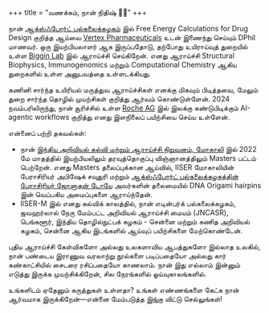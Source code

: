 +++
title = "வணக்கம், நான் நிதிஷ் 👋🏽"
+++

நான் [ஆக்ஸ்ஃபோர்ட் பல்கலைக்கழகம்](https://www.ox.ac.uk/)  இல் Free Energy Calculations for Drug Design குறித்த ஆய்வை [Vertex Pharmaceuticals](https://www.vrtx.com/home/) உடன் இணைந்து செய்யும் DPhil மாணவர். ஒரு இயற்பியலாளர் ஆக இருப்பதோடு, தற்போது உயிராய்வுத் துறையில் உள்ள [Biggin Lab](https://sbcb.bioch.ox.ac.uk/biggin.php/) இல் ஆராய்ச்சி செய்கிறேன். எனது ஆராய்ச்சி Structural Biophysics, Immunogenomics மற்றும் Computational Chemistry ஆகிய துறைகளில் உள்ள அனுபவத்தை உள்ளடக்கியது.

கணினி சார்ந்த உயிரியல் மருத்துவ ஆராய்ச்சிகள் எனக்கு மிகவும் பிடித்தவை, மேலும் துறை சார்ந்த தொழில் முயற்சிகள் குறித்து ஆர்வம் கொண்டுள்ளேன். 2024 நவம்பரிலிருந்து, நான் சூரிச்சில் உள்ள [Roche AG](https://www.roche.com/) இல் இலக்கு கண்டுபிடிக்கும் AI-agentic workflows குறித்து எனது இளநிலைப் பயிற்சியை செய்ய உள்ளேன்.

என்னைப் பற்றி தகவல்கள்:

- நான் [இந்திய அறிவியல் கல்வி மற்றும் ஆராய்ச்சி நிறுவனம், மோகாலி](https://en.wikipedia.org/wiki/Indian_Institute_of_Science_Education_and_Research,_Mohali)  இல் 2022 மே மாதத்தில் இயற்பியலிலும் தரவுத்தொகுப்பு விஞ்ஞானத்திலும் Masters பட்டம் பெற்றேன். எனது Masters தலைப்புக்கான ஆய்வில், IISER மோகாலியின் பேராசிரியர் அபிஷேக் சவுதுரி மற்றும் [ஆக்ஸ்ஃபோர்ட் பல்கலைக்கழகத்தின் பேராசிரியர் ஜோனாதன் டோயே](http://doye.chem.ox.ac.uk/) அவர்களின் தலைமையில்  DNA Origami hairpins இன் வெப்பகிய அமைப்புகளை ஆராய்ந்தேன்.
- IISER-M இல் எனது கல்விக் காலத்தில், நான் எடின்பர்க் பல்கலைக்கழகம், ஜவஹர்லால் நேரு மேம்பட்ட அறிவியல் ஆராய்ச்சி மையம் (JNCASR), பெங்களூர், இந்திய தொழில்நுட்பக் கழகம் - சென்னை மற்றும் கணித அறிவியல் கழகம், சென்னை ஆகிய இடங்களில் ஆய்வுப் பயிற்சிகளை மேற்கொண்டேன்.

புதிய ஆராய்ச்சி கேள்விகளோ அல்லது உலகளாவிய ஆபத்துகளோ இல்லாத உலகில், நான் பண்டைய இராணுவ வரலாற்று நூல்களை படிப்பதையோ அல்லது கார் கண்காட்சியில் சைடரை ரசிப்பதையோ காணலாம். நான் இது எல்லாம் இன்னும் எடுத்து இருக்க முயற்சிக்கிறேன், சில நேரங்களில் ஓய்வுகாலங்களில்.

உங்களிடம் ஏதேனும் கருத்துகள் உள்ளதா? உங்கள் எண்ணங்களை கேட்க நான் ஆர்வமாக இருக்கிறேன்—என்னை மேம்படுத்த [இங்கு](https://docs.google.com/forms/d/e/1FAIpQLScGYkc802UA6gEI8kz7JxnWGdaBXPrnaqodKPUC-MDhHCToKw/viewform?vc=0&c=0&w=1&flr=0)  விட்டு செல்லுங்கள்!